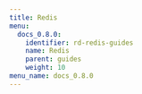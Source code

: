 ```yaml
---
title: Redis
menu:
  docs_0.8.0:
    identifier: rd-redis-guides
    name: Redis
    parent: guides
    weight: 10
menu_name: docs_0.8.0
---
```


